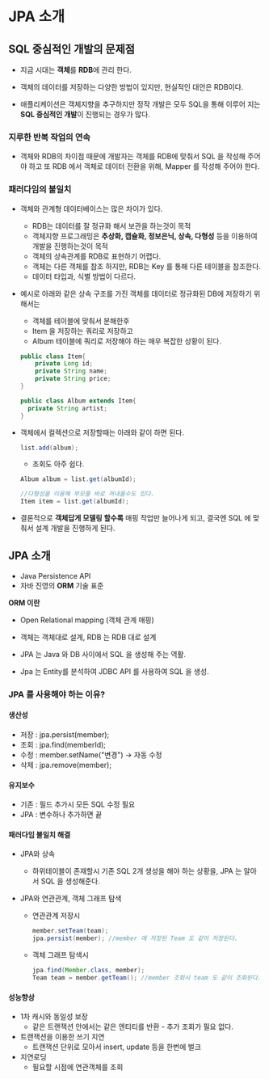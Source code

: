 # JPA 소개

## SQL 중심적인 개발의 문제점

* 지금 시대는 **객체**를 **RDB**에 관리 한다. 
* 객체의 데이터를 저장하는 다양한 방법이 있지만, 현실적인 대안은 RDB이다.

* 애플리케이션은 객체지향을 추구하지만 정작 개발은 모두 SQL을 통해 이루어 지는 **SQL 중심적인 개발**이 진행되는 경우가 많다.

### 지루한 반복 작업의 연속

* 객체와 RDB의 차이점 때문에 개발자는 객체를 RDB에 맞춰서 SQL 을 작성해 주어야 하고 또 RDB 에서 객체로 데이터 전환을 위해, Mapper 를 작성해 주어야 한다. 

### 패러다임의 불일치

* 객체와 관계형 데이터베이스는 많은 차이가 있다.
  * RDB는 데이터를 잘 정규화 해서 보관을 하는것이 목적
  * 객체지향 프로그래밍은 **추상화, 캡슐화, 정보은닉, 상속, 다형성** 등을 이용하여 개발을 진행하는것이 목적
  * 객체의 상속관계를 RDB로 표현하기 어렵다.
  * 객체는 다른 객체를 참조 하지만, RDB는 Key 를 통해 다른 테이블을 참조한다.
  * 데이터 타입과, 식별 방법이 다르다.

* 예시로 아래와 같은 상속 구조를 가진 객체를 데이터로 정규화된 DB에 저장하기 위해서는 
  * 객체를 테이블에 맞춰서 분해한후
  * Item 을 저장하는 쿼리로 저장하고
  * Album 테이블에 쿼리로 저장해야 하는 매우 복잡한 상황이 된다.

  ```java
  public class Item{
      private Long id;
      private String name;
      private String price;
  }
  
  public class Album extends Item{
  	private String artist;
  }

* 객체에서 컬렉션으로 저장할때는 아래와 같이 하면 된다.

  ```java
  list.add(album);
  ```

  * 조회도 아주 쉽다.

  ```java
  Album album = list.get(albumId);
  
  //다형성을 이용해 부모를 바로 꺼내올수도 있다.
  Item item = list.get(albumId);
  ```

* 결론적으로 **객체답게 모델링 할수록** 매핑 작업만 늘어나게 되고, 결국엔 SQL 에 맞춰서 설계 개발을 진행하게 된다.



## JPA 소개

* Java Persistence API
* 자바 진영의 **ORM** 기술 표준

**ORM 이란**

* Open Relational mapping (객체 관계 매핑)
* 객체는 객체대로 설계, RDB 는 RDB 대로 설계



* JPA 는 Java 와 DB 사이에서 SQL 을 생성해 주는 역활.
* Jpa 는 Entity를 분석하여 JDBC API 를 사용하여 SQL 을 생성.

### JPA 를 사용해야 하는 이유?

#### 생산성

* 저장 : jpa.persist(member);
* 조회 : jpa.find(memberId);
* 수정 : member.setName("변경") -> 자동 수정
* 삭제 : jpa.remove(member);

#### 유지보수

* 기존 : 필드 추가시 모든 SQL 수정 필요
* JPA : 변수하나 추가하면 끝 

#### 패러다임 불일치 해결

* JPA와 상속

  * 하위테이블이 존재할시 기존 SQL 2개 생성을 해야 하는 상황을, JPA 는 알아서 SQL 을 생성해준다.

* JPA와 연관관계, 객체 그래프 탐색

  * 연관관계 저장시

    ```java
    member.setTeam(team);
    jpa.persist(member); //member 에 저장된 Team 도 같이 저장된다.
    ```

  * 객체 그래프 탐색시

    ```java
    jpa.find(Member.class, member);
    Team team = member.getTeam(); //member 조회시 team 도 같이 조회된다.
    ```

#### 성능향상

* 1차 캐시와 동일성 보장
  * 같은 트랜잭션 안에서는 같은 엔티티를 반환 - 추가 조회가 필요 없다.
* 트랜잭션을 이용한 쓰기 지연
  * 트랜잭션 단위로 모아서 insert, update 등을 한번에 벌크
* 지연로딩
  * 필요할 시점에 연관객체를 조회



